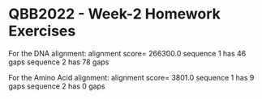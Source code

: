  # QBB2022 - Week-2 Homework Exercises
 
For the DNA alignment:
 	alignment score= 266300.0
		sequence 1 has 46 gaps
		sequence 2 has 78 gaps
		

For the Amino Acid alignment:
	alignment score= 3801.0
		sequence 1 has 9 gaps
		sequence 2 has 0 gaps
